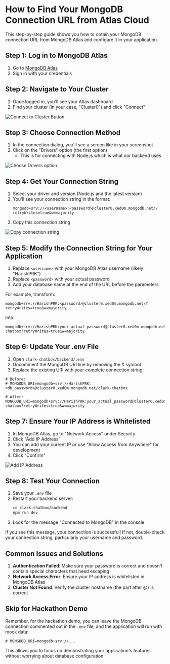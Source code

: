 # How to Find Your MongoDB Connection URL from Atlas Cloud

This step-by-step guide shows you how to obtain your MongoDB connection URL from MongoDB Atlas and configure it in your application.

## Step 1: Log in to MongoDB Atlas

1. Go to [MongoDB Atlas](https://cloud.mongodb.com/)
2. Sign in with your credentials

## Step 2: Navigate to Your Cluster

1. Once logged in, you'll see your Atlas dashboard
2. Find your cluster (in your case, "Cluster0") and click "Connect"

![Connect to Cluster Button](https://i.imgur.com/wzqH1xS.png)

## Step 3: Choose Connection Method

1. In the connection dialog, you'll see a screen like in your screenshot
2. Click on the "Drivers" option (the first option)
   - This is for connecting with Node.js which is what our backend uses

![Choose Drivers option](https://i.imgur.com/W92JLhz.png)

## Step 4: Get Your Connection String

1. Select your driver and version (Node.js and the latest version)
2. You'll see your connection string in the format:
   ```
   mongodb+srv://<username>:<password>@cluster0.xed0m.mongodb.net/?retryWrites=true&w=majority
   ```
3. Copy this connection string

![Copy connection string](https://i.imgur.com/KAxJLHC.png)

## Step 5: Modify the Connection String for Your Application

1. Replace `<username>` with your MongoDB Atlas username (likely "HarishPRK")
2. Replace `<password>` with your actual password
3. Add your database name at the end of the URL before the parameters

For example, transform:
```
mongodb+srv://HarishPRK:<password>@cluster0.xed0m.mongodb.net/?retryWrites=true&w=majority
```

Into:
```
mongodb+srv://HarishPRK:your_actual_password@cluster0.xed0m.mongodb.net/clark-chatbox?retryWrites=true&w=majority
```

## Step 6: Update Your .env File

1. Open `clark-chatbox/backend/.env`
2. Uncomment the MongoDB URI line by removing the # symbol
3. Replace the existing URI with your complete connection string:

```
# Before:
# MONGODB_URI=mongodb+srv://HarishPRK:<db_password>@cluster0.xed0m.mongodb.net/clark-chatbox

# After:
MONGODB_URI=mongodb+srv://HarishPRK:your_actual_password@cluster0.xed0m.mongodb.net/clark-chatbox?retryWrites=true&w=majority
```

## Step 7: Ensure Your IP Address is Whitelisted

1. In MongoDB Atlas, go to "Network Access" under Security
2. Click "Add IP Address"
3. You can add your current IP or use "Allow Access from Anywhere" for development
4. Click "Confirm"

![Add IP Address](https://i.imgur.com/ZPjT6yp.png)

## Step 8: Test Your Connection

1. Save your `.env` file
2. Restart your backend server:
   ```bash
   cd clark-chatbox/backend
   npm run dev
   ```
3. Look for the message "Connected to MongoDB" in the console

If you see this message, your connection is successful! If not, double-check your connection string, particularly your username and password.

## Common Issues and Solutions

1. **Authentication Failed**: Make sure your password is correct and doesn't contain special characters that need escaping
2. **Network Access Error**: Ensure your IP address is whitelisted in MongoDB Atlas
3. **Cluster Not Found**: Verify the cluster hostname (the part after @) is correct

## Skip for Hackathon Demo

Remember, for the hackathon demo, you can leave the MongoDB connection commented out in the `.env` file, and the application will run with mock data:

```
# MONGODB_URI=mongodb+srv://...
```

This allows you to focus on demonstrating your application's features without worrying about database configuration.
